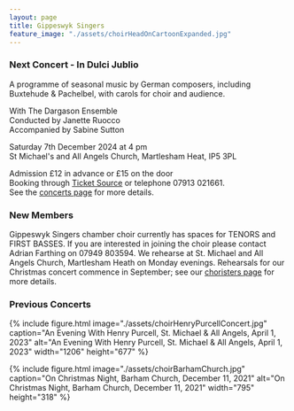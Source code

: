 ```yaml
---
layout: page
title: Gippeswyk Singers
feature_image: "./assets/choirHeadOnCartoonExpanded.jpg"
---
```


### Next Concert - In Dulci Jublio

A programme of seasonal music by German composers, including Buxtehude & Pachelbel, with carols for choir and audience.

With The Dargason Ensemble<br>
Conducted by Janette Ruocco<br>
Accompanied by Sabine Sutton

Saturday 7th December 2024 at 4 pm<br>
St Michael's and All Angels Church, Martlesham Heat, IP5 3PL

Admission £12 in advance or £15 on the door<br>
Booking through [Ticket Source](http://ticketsource.co.uk/gippeswyk-singers "ticket source") or telephone 07913 021661.<br>
See the [concerts page](./concerts "concerts page") for more details.

### New Members

Gippeswyk Singers chamber choir currently has spaces for TENORS and FIRST BASSES. If you are interested in joining the choir please contact Adrian Farthing on 07949 803594. We rehearse at St. Michael and All Angels Church, Martlesham Heath on Monday evenings. Rehearsals for our Christmas concert commence in September; see our [choristers page](./choristers "choristers page") for more details.

### Previous Concerts

{% include figure.html image="./assets/choirHenryPurcellConcert.jpg" caption="An Evening With Henry Purcell, St. Michael & All Angels, April 1, 2023" alt="An Evening With Henry Purcell, St. Michael & All Angels, April 1, 2023" width="1206" height="677" %}

{% include figure.html image="./assets/choirBarhamChurch.jpg" caption="On Christmas Night, Barham Church, December 11, 2021" alt="On Christmas Night, Barham Church, December 11, 2021" width="795" height="318" %}